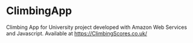 # ClimbingApp
Climbing App for University project developed with Amazon Web Services and Javascript. Available at https://ClimbingScores.co.uk/
